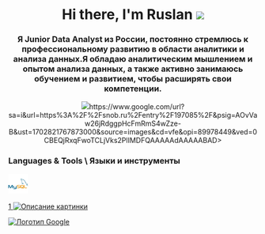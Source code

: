 <h1 align="center">Hi there, I'm Ruslan</a> 
<img src="https://github.com/blackcater/blackcater/raw/main/images/Hi.gif" height="32"/></h1>
<h3 align="center">Я Junior Data Analyst из России, постоянно стремлюсь к профессиональному развитию в области аналитики и анализа данных.Я обладаю аналитическим мышлением и опытом анализа данных, а также активно занимаюсь обучением и развитием, чтобы расширять свои компетенции.</h3>

<p style="text-align: center;">
  	<img src="https://www.google.com/url?sa=i&url=https%3A%2F%2Fsnob.ru%2Fentry%2F197085%2F&psig=AOvVaw26jRdggpHcFmRmS4wZze-B&ust=1702821767873000&source=images&cd=vfe&opi=89978449&ved=0CBEQjRxqFwoTCLjVks2PlIMDFQAAAAAdAAAAABAD>
</p>
https://www.google.com/url?sa=i&url=https%3A%2F%2Fsnob.ru%2Fentry%2F197085%2F&psig=AOvVaw26jRdggpHcFmRmS4wZze-B&ust=1702821767873000&source=images&cd=vfe&opi=89978449&ved=0CBEQjRxqFwoTCLjVks2PlIMDFQAAAAAdAAAAABAD

<img src= https://www.google.com/url?sa=i&url=https%3A%2F%2Fsnob.ru%2Fentry%2F197085%2F&psig=AOvVaw26jRdggpHcFmRmS4wZze-B&ust=1702821767873000&source=images&cd=vfe&opi=89978449&ved=0CBEQjRxqFwoTCLjVks2PlIMDFQAAAAAdAAAAABAD>

<h3>Languages & Tools \ Языки и инструменты</h3>

 <a href="https://www.mysql.com/" target="_blank" rel="noreferrer"> <img src="https://raw.githubusercontent.com/devicons/devicon/master/icons/mysql/mysql-original-wordmark.svg" alt="mysql" width="40" height="40"/>

1
<image src="" alt="Описание картинки">

![Логотип Google](  https://github.com/RuslanBasharov/img/blob/main/vizual-data-analytics.png?raw=true "Поисковая машина Google")
